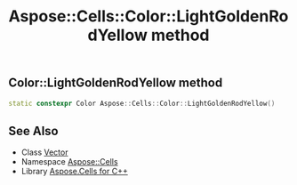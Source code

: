﻿---
title: Aspose::Cells::Color::LightGoldenRodYellow method
linktitle: LightGoldenRodYellow
second_title: Aspose.Cells for C++ API Reference
description: 'How to use LightGoldenRodYellow method of Aspose::Cells::Color class in C++.'
type: docs
weight: 10800
url: /cpp/aspose.cells/color/lightgoldenrodyellow/
---
## Color::LightGoldenRodYellow method




```cpp
static constexpr Color Aspose::Cells::Color::LightGoldenRodYellow()
```

## See Also

* Class [Vector](../../vector/)
* Namespace [Aspose::Cells](../../)
* Library [Aspose.Cells for C++](../../../)
